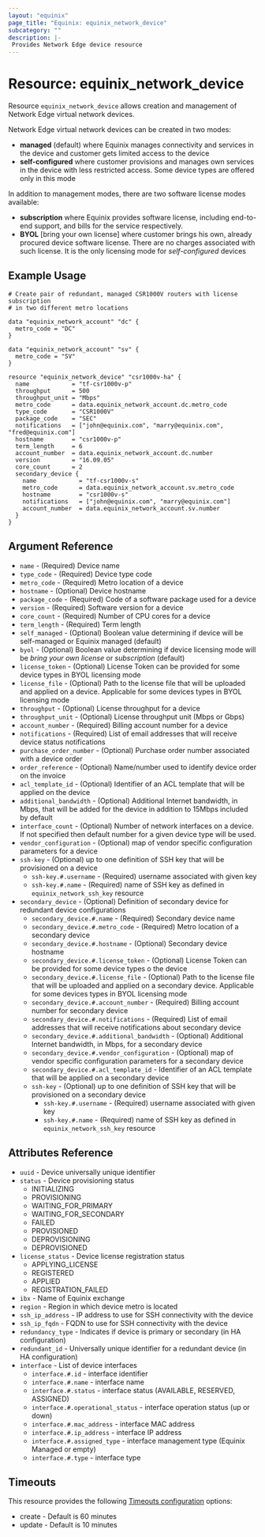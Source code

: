 ```yaml
---
layout: "equinix"
page_title: "Equinix: equinix_network_device"
subcategory: ""
description: |-
 Provides Network Edge device resource
---
```


# Resource: equinix_network_device

Resource `equinix_network_device` allows creation and management of Network Edge
virtual network devices.

Network Edge virtual network devices can be created in two modes:

* **managed** (default) where Equinix manages connectivity and services in the
device and customer gets limited access to the device
* **self-configured** where customer provisions and manages own services in the device
with less restricted access. Some device types are offered only in this mode

In addition to management modes, there are two software license modes available:

* **subscription**  where Equinix provides software license, including end-to-end
support, and bills for the service respectively.
* **BYOL** [bring your own license] where customer brings his own, already procured
device software license. There are no charges associated with such license.
It is the only licensing mode for *self-configured* devices

## Example Usage

```hcl
# Create pair of redundant, managed CSR1000V routers with license subscription
# in two different metro locations

data "equinix_network_account" "dc" {
  metro_code = "DC"
}

data "equinix_network_account" "sv" {
  metro_code = "SV"
}

resource "equinix_network_device" "csr1000v-ha" {
  name            = "tf-csr1000v-p"
  throughput      = 500
  throughput_unit = "Mbps"
  metro_code      = data.equinix_network_account.dc.metro_code
  type_code       = "CSR1000V"
  package_code    = "SEC"
  notifications   = ["john@equinix.com", "marry@equinix.com", "fred@equinix.com"]
  hostname        = "csr1000v-p"
  term_length     = 6
  account_number  = data.equinix_network_account.dc.number
  version         = "16.09.05"
  core_count      = 2
  secondary_device {
    name            = "tf-csr1000v-s"
    metro_code      = data.equinix_network_account.sv.metro_code
    hostname        = "csr1000v-s"
    notifications   = ["john@equinix.com", "marry@equinix.com"]
    account_number  = data.equinix_network_account.sv.number
  }
}
```

## Argument Reference

* `name` - (Required) Device name
* `type_code` - (Required) Device type code
* `metro_code` - (Required) Metro location of a device
* `hostname` - (Optional) Device hostname
* `package_code` - (Required) Code of a software package used for a device
* `version` - (Required) Software version for a device
* `core_count` - (Required) Number of CPU cores for a device
* `term_length` - (Required) Term length
* `self_managed` - (Optional) Boolean value determining if device will be self-managed
or Equinix managed (default)
* `byol` - (Optional) Boolean value determining if device licensing mode will be
*bring your own license* or *subscription* (default)
* `license_token` - (Optional) License Token can be provided for some device types
in BYOL licensing mode
* `license_file` - (Optional) Path to the license file that will be uploaded and
applied on a device. Applicable for some devices types in BYOL licensing mode
* `throughput` - (Optional) License throughput for a device
* `throughput_unit` - (Optional) License throughput unit (Mbps or Gbps)
* `account_number` - (Required) Billing account number for a device
* `notifications` - (Required) List of email addresses that will receive device
status notifications
* `purchase_order_number` - (Optional) Purchase order number associated
with a device order
* `order_reference` - (Optional) Name/number used to identify device order on
the invoice
* `acl_template_id` - (Optional) Identifier of an ACL template that
will be applied on the device
* `additional_bandwidth` - (Optional) Additional Internet bandwidth, in Mbps,
that will be added for the device in addition to 15Mbps included by default
* `interface_count` - (Optional) Number of network interfaces on a device. If not
specified then default number for a given device type will be used.
* `vendor_configuration` - (Optional) map of vendor specific configuration parameters
for a device
* `ssh-key` - (Optional) up to one definition of SSH key that will be provisioned
on a device
  * `ssh-key.#.username` - (Required) username associated with given key
  * `ssh-key.#.name` - (Required) name of SSH key as defined in
`equinix_network_ssh_key` resource
* `secondary_device` - (Optional) Definition of secondary device for redundant
device configurations
  * `secondary_device.#.name` - (Required) Secondary device name
  * `secondary_device.#.metro_code` - (Required) Metro location of a secondary device
  * `secondary_device.#.hostname` - (Optional) Secondary device hostname
  * `secondary_device.#.license_token` - (Optional) License Token can be provided
 for some device types o the device
  * `secondary_device.#.license_file` - (Optional) Path to the license file that
  will be uploaded and applied on a secondary device. Applicable for some devices
  types in BYOL licensing mode
  * `secondary_device.#.account_number` - (Required) Billing account number for
  secondary device
  * `secondary_device.#.notifications` - (Required) List of email addresses that
  will receive notifications about secondary device
  * `secondary_device.#.additional_bandwidth` - (Optional) Additional Internet
 bandwidth, in Mbps, for a secondary device
  * `secondary_device.#.vendor_configuration` - (Optional) map of vendor specific
 configuration parameters for a secondary device
  * `secondary_device.#.acl_template_id` - Identifier of an ACL template that will
  be applied on a secondary device
  * `ssh-key` - (Optional) up to one definition of SSH key that will be provisioned
on a secondary device
    * `ssh-key.#.username` - (Required) username associated with given key
    * `ssh-key.#.name` - (Required) name of SSH key as defined in
      `equinix_network_ssh_key` resource

## Attributes Reference

* `uuid` - Device universally unique identifier
* `status` - Device provisioning status
  * INITIALIZING
  * PROVISIONING
  * WAITING_FOR_PRIMARY
  * WAITING_FOR_SECONDARY
  * FAILED
  * PROVISIONED
  * DEPROVISIONING
  * DEPROVISIONED
* `license_status` - Device license registration status
  * APPLYING_LICENSE
  * REGISTERED
  * APPLIED
  * REGISTRATION_FAILED
* `ibx` - Name of Equinix exchange
* `region` - Region in which device metro is located
* `ssh_ip_address` - IP address to use for SSH connectivity with the device
* `ssh_ip_fqdn` - FQDN to use for SSH connectivity with the device
* `redundancy_type` - Indicates if device is primary or secondary
(in HA configuration)
* `redundant_id` - Universally unique identifier for a redundant device
(in HA configuration)
* `interface` - List of device interfaces
  * `interface.#.id` - interface identifier
  * `interface.#.name` - interface name
  * `interface.#.status` -  interface status (AVAILABLE, RESERVED, ASSIGNED)
  * `interface.#.operational_status` - interface operation status (up or down)
  * `interface.#.mac_address` - interface MAC address
  * `interface.#.ip_address` - interface IP address
  * `interface.#.assigned_type` - interface management type (Equinix Managed or empty)
  * `interface.#.type` - interface type

## Timeouts

This resource provides the following [Timeouts configuration](https://www.terraform.io/docs/configuration/resources.html#operation-timeouts)
options:

* create - Default is 60 minutes
* update - Default is 10 minutes
